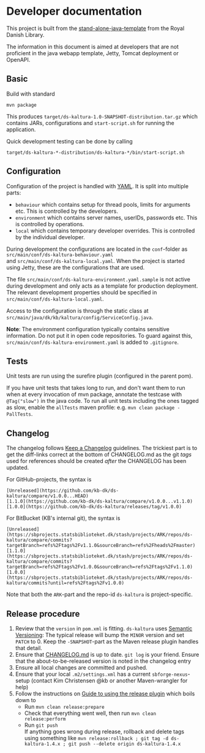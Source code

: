 # Developer documentation

This project is built from the [stand-alone-java-template](https://sbprojects.statsbiblioteket.dk/stash/projects/ARK/repos/stand-alone-java-template/browse)
from the Royal Danish Library.

The information in this document is aimed at developers that are not proficient in the java webapp template, Jetty, 
Tomcat deployment or OpenAPI.


## Basic

Build with standard
```
mvn package
```

This produces `target/ds-kaltura-1.0-SNAPSHOT-distribution.tar.gz` which contains JARs, configurations and
`start-script.sh` for running the application. 

Quick development testing can be done by calling
```shell
target/ds-kaltura-*-distribution/ds-kaltura-*/bin/start-script.sh
```

## Configuration

Configuration of the project is handled with [YAML](https://en.wikipedia.org/wiki/YAML). It is split into multiple parts:
 
 * `behaviour` which contains setup for thread pools, limits for arguments etc. This is controlled by the developers.
 * `environment` which contains server names, userIDs, passwords etc. This is controlled by operations.
 * `local` which contains temporary developer overrides. This is controlled by the individual developer.

During development the configurations are located in the `conf`-folder as `src/main/conf/ds-kaltura-behaviour.yaml`  
and `src/main/conf/ds-kaltura-local.yaml`. When the project is started using Jetty, these are the configurations that are used.

The file `src/main/conf/ds-kaltura-environment.yaml.sample` is not active during development and only acts as a 
template for production deployment. The relevant development properties should be specified in
`src/main/conf/ds-kaltura-local.yaml`.

Access to the configuration is through the static class at `src/main/java/dk/kb/kaltura/config/ServiceConfig.java`.

**Note**: The environment configuration typically contains sensitive information. Do not put it in open code
repositories. To guard against this, `src/main/conf/ds-kaltura-environment.yaml` is added to `.gitignore`. 


## Tests

Unit tests are run using the surefire plugin (configured in the parent pom).

If you have unit tests that takes long to run, and don't want them to run when at every invocation of mvn package,
annotate the testcase with `@Tag("slow")` in the java code. 
To run all unit tests including the ones tagged as slow, enable the `allTests` maven profile: e.g. `mvn clean package -PallTests`.


## Changelog

The changelog follows [Keep a Changelog](https://keepachangelog.com/en/1.0.0/) guidelines.
The trickiest part is to get the diff-links correct at the bottom of CHANGELOG.md as the git *tags* used for references
should be created *after* the CHANGELOG has been updated.

For GitHub-projects, the syntax is
```
[Unreleased](https://github.com/kb-dk/ds-kaltura/compare/v1.0.0...HEAD)
[1.1.0](https://github.com/kb-dk/ds-kaltura/compare/v1.0.0...v1.1.0)
[1.0.0](https://github.com/kb-dk/ds-kaltura/releases/tag/v1.0.0)
```

For BitBucket (KB's internal git), the syntax is
```
[Unreleased](https://sbprojects.statsbiblioteket.dk/stash/projects/ARK/repos/ds-kaltura/compare/commits?targetBranch=refs%2Ftags%2Fv1.1.0&sourceBranch=refs%2Fheads%2Fmaster)
[1.1.0](https://sbprojects.statsbiblioteket.dk/stash/projects/ARK/repos/ds-kaltura/compare/commits?targetBranch=refs%2Ftags%2Fv1.0.0&sourceBranch=refs%2Ftags%2Fv1.1.0)
[1.0.0](https://sbprojects.statsbiblioteket.dk/stash/projects/ARK/repos/ds-kaltura/commits?until=refs%2Ftags%2Fv1.0.0)
```
Note that both the `ARK`-part and the repo-id `ds-kaltura` is project-specific.


## Release procedure

1. Review that the `version` in `pom.xml` is fitting. `ds-kaltura` uses
[Semantic Versioning](https://semver.org/spec/v2.0.0.html): The typical release
will bump the `MINOR` version and set `PATCH` to 0. Keep the `-SNAPSHOT`-part as
the Maven release plugin handles that detail.   
1. Ensure that [CHANGELOG.md](CHANGELOG.md) is up to date. `git log` is your friend. 
Ensure that the about-to-be-released version is noted in the changelog entry
1. Ensure all local changes are committed and pushed.
1. Ensure that your local `.m2/settings.xml` has a current `sbforge-nexus`-setup
(contact Kim Christensen @kb or another Maven-wrangler for help)
1. Follow the instructions on
[Guide to using the release plugin](https://maven.apache.org/guides/mini/guide-releasing.html)
which boils down to
   * Run `mvn clean release:prepare`
   * Check that everything went well, then run `mvn clean release:perform`
   * Run `git push`   
   If anything goes wrong during release, rollback and delete tags using something like
   `mvn release:rollback ; git tag -d ds-kaltura-1.4.x ; git push --delete origin ds-kaltura-1.4.x`
